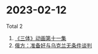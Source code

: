 # 2023-02-12

Total 2

<!-- BEGIN -->
<!-- UpdateTime Sun Feb 12 2023 12:06:46 GMT+0800 (China Standard Time) -->

1. [《三体》动画第十一集](https://www.zhihu.com/search?q=《三体》动画第十一集)
1. [俄方：准备好与乌克兰无条件谈判](https://www.zhihu.com/search?q=俄方：准备好与乌克兰无条件谈判)

<!-- END -->
